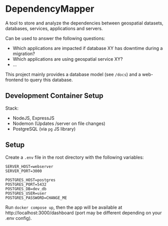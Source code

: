 # DependencyMapper

A tool to store and analyze the dependencies between geospatial datasets, databases, services, applications and servers. 

Can be used to answer the following questions:
- Which applications are impacted if database XY has downtime during a migration? 
- Which applications are using geospatial service XY?
- ...

This project mainly provides a database model (see `/docs`) and a web-frontend to query this database.

## Development Container Setup 

Stack:
- NodeJS, ExpressJS
- Nodemon (Updates /server on file changes) 
- PostgreSQL (via `pg` JS library)

## Setup
Create a `.env` file in the root directory with the following variables:
```
SERVER_HOST=webserver
SERVER_PORT=3000

POSTGRES_HOST=postgres
POSTGRES_PORT=5432
POSTGRES_DB=dev_db
POSTGRES_USER=user
POSTGRES_PASSWORD=CHANGE_ME
```

Run `docker compose up`, then the app will be available at http://localhost:3000/dashboard (port may be different 
depending on your .env config).

